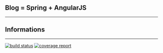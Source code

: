 ## Blog = Spring + AngularJS
-------

## Informations
-------
[![build status](https://gitlab.com/Hysen95/blog-spring-angularjs/badges/master/build.svg)](https://gitlab.com/Hysen95/blog-spring-angularjs/commits/master)
[![coverage report](https://gitlab.com/Hysen95/blog-spring-angularjs/badges/master/coverage.svg)](https://gitlab.com/Hysen95/blog-spring-angularjs/commits/master)
